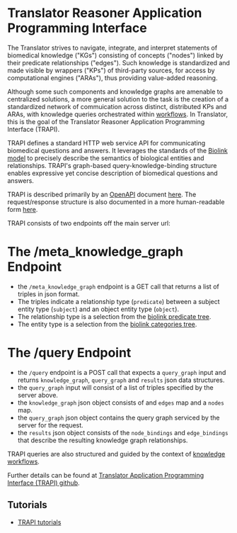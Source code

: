 # Translator Reasoner Application Programming Interface

The Translator strives to navigate, integrate, and interpret statements of biomedical knowledge ("KGs") consisting of concepts ("nodes") linked by their predicate relationships ("edges"). Such knowledge is standardized and made visible by wrappers ("KPs") of third-party sources, for access by computational engines ("ARAs"), thus providing value-added reasoning. 

Although some such components and knowledge graphs are amenable to centralized solutions, a more general solution to the task is the creation of a standardized network of commuication across distinct, distributed KPs and ARAs, with knowledge queries orchestrated within [workflows](../workflows.md). In Translator, this is the goal of the Translator Reasoner Application Programming Interface (TRAPI).

TRAPI defines a standard HTTP web service API for communicating biomedical questions and answers. It leverages the standards of the  [Biolink model](https://biolink.github.io/biolink-model/) to precisely describe the semantics of biological entities and relationships. TRAPI's graph-based query-knowledge-binding structure enables expressive yet concise description of biomedical questions and answers.

TRAPI is described primarily by an [OpenAPI](https://github.com/OAI/OpenAPI-Specification) document [here](https://github.com/NCATSTranslator/ReasonerAPI/blob/master/TranslatorReasonerAPI.yaml). The request/response structure is also documented in a more human-readable form [here](https://github.com/NCATSTranslator/ReasonerAPI/blob/master/docs/reference.md).

TRAPI consists of two endpoints off the main server url:

# The /meta_knowledge_graph Endpoint

- the `/meta_knowledge_graph` endpoint is a GET call that returns a list of triples in json format. 
- The triples indicate a relationship type (`predicate`) between a subject entity type (`subject`) and an object entity type (`object`).
- The relationship type is a selection from the [biolink predicate tree](http://tree-viz-biolink.herokuapp.com/predicates).
- The entity type is a selection from the [biolink categories tree](http://tree-viz-biolink.herokuapp.com/categories).

# The /query Endpoint

- the `/query` endpoint is a POST call that expects a `query_graph` input and returns `knowledge_graph`, `query_graph` and `results` json data structures.
- the `query_graph` input will consist of a list of triples specified by the server above.
- the `knowledge_graph` json object consists of and `edges` map and a `nodes` map.
- the `query_graph` json object contains the query graph serviced by the server for the request.
- the `results` json object consists of the `node_bindings` and `edge_bindings` that describe the resulting knowledge graph relationships.

TRAPI queries are also structured and guided by the context of [knowledge workflows](../workflows.md).

Further details can be found at [Translator Application Programming Interface (TRAPI) github](https://github.com/NCATSTranslator/ReasonerAPI).

## Tutorials

* [TRAPI tutorials](../../development-guide/tutorials/index.md)
